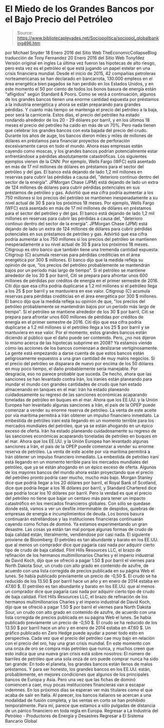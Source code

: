 # El Miedo de los Grandes Bancos por el Bajo Precio del Petróleo

> Source: https://www.bibliotecapleyades.net/Sociopolitica/sociopol_globalbanking496.htm

por Michael Snyder 18 Enero 2016
del Sitio Web TheEconomicCollapseBlog traducción de Tony Fernandez 20 Enero 2016 del Sitio Web Tonyfdez Versión original en ingles
La última vez fueron las hipotecas de alto riesgo, pero esta vez es el petróleo el que está jugando un papel estelar en una crisis financiera mundial.
Desde el inicio de 2015, 42 compañías petroleras norteamericanas se han declarado en bancarrota, 130.000 empleos en el área energética bien pagados se han perdido en los Estados Unidos, y en este momento el 50 por ciento de todos los bonos basura de energía están "afligidos" según Standard & Poors.
Como se verá a continuación, algunos de los grandes bancos tienen una enorme cantidad expuesta por préstamos a la industria energética y ahora se están preparando para grandes pérdidas.
Y cuanto más tiempo se mantenga el precio del petróleo a la baja, peor será la carnicería.
Estos días, el precio del petróleo ha estado rondando alrededor de los 20 - 29 dólares por barril, y en los últimos 18 meses el precio del petróleo ha caído en más de un 70%.
Pero nada tienen que celebrar los grandes bancos con esta bajada del precio del crudo. Durante los años de auge, los bancos dieron miles y miles de millones de dólares en préstamos para financiar proyectos de perforación excesivamente caros en todo el mundo.
Ahora esas empresas están cayendo como moscas, y los grandes bancos podrían potencialmente estar enfrentándose a pérdidas absolutamente catastróficas.
Los siguientes ejemplos vienen de la CNN:
Por ejemplo, Wells Fargo (WFC) está asentado en más de 17 mil millones de dólares en préstamos para el sector del petróleo y del gas. El banco está dejando de lado 1,2 mil millones en reservas para cubrir las pérdidas a causa del, "deterioro continuo dentro del sector de la energía". JPMorgan Chase (JPM) está dejando de lado un extra de 124 millones de dólares para cubrir pérdidas potenciales en sus préstamos de petróleo y gas. Advirtió que esa cifra podría aumentar a los 750 millones si los precios del petróleo se mantienen inesperadamente a su nivel actual de 30 $ para los próximos 18 meses.
Por ejemplo, Wells Fargo (WFC) está asentado en más de 17 mil millones de dólares en préstamos para el sector del petróleo y del gas.
El banco está dejando de lado 1,2 mil millones en reservas para cubrir las pérdidas a causa del,
"deterioro continuo dentro del sector de la energía".
JPMorgan Chase (JPM) está dejando de lado un extra de 124 millones de dólares para cubrir pérdidas potenciales en sus préstamos de petróleo y gas.
Advirtió que esa cifra podría aumentar a los 750 millones si los precios del petróleo se mantienen inesperadamente a su nivel actual de 30 $ para los próximos 18 meses.
Citigroup es otro banco que también tiene una tremenda cantidad expuesta:
Citigroup (C) acumula reservas para pérdidas crediticias en el área energética por 300 $ millones. El banco dijo que la medida refleja su opinión de que, "los precios del petróleo probablemente se mantendrán bajos por un período más largo de tiempo". Si el petróleo se mantiene alrededor de los 30 $ por barril, Citi se prepara para afrontar unos 600 millones de pérdidas por créditos de energía en el primer semestre de 2016. Citi dijo que esa cifra podría duplicarse a 1.2 mil millones si el petróleo llega a los 25 $ por barril y se mantuviera en ese valor.
Citigroup (C) acumula reservas para pérdidas crediticias en el área energética por 300 $ millones.
El banco dijo que la medida refleja su opinión de que,
"los precios del petróleo probablemente se mantendrán bajos por un período más largo de tiempo".
Si el petróleo se mantiene alrededor de los 30 $ por barril, Citi se prepara para afrontar unos 600 millones de pérdidas por créditos de energía en el primer semestre de 2016.
Citi dijo que esa cifra podría duplicarse a 1.2 mil millones si el petróleo llega a los 25 $ por barril y se mantuviera en ese valor.
Por el momento, estos grandes bancos están diciendo al público que el daño puede ser contenido.
Pero, ¿no nos dijeron lo mismo acerca de las hipotecas subprime en 2008?
Ya estamos viendo cómo las acciones de los bancos comienzan a deslizarse vertiginosamente. La gente está empezando a darse cuenta de que estos bancos están peligrosamente expuestos a una gran cantidad de muy malos negocios.
Si el precio del petróleo se disparara de nuevo por encima de los 50 dólares en muy poco tiempo, el daño probablemente sería manejable. Por desgracia, eso no parece probable que suceda.
De hecho, ahora que las sanciones se han levantado contra Irán, los iraníes están planeando para inundar el mundo con grandes cantidades de crudo que han estado almacenando en tanques en el mar:
Irán ha estado planeando cuidadosamente su regreso de las sanciones económicas acaparando toneladas de petróleo en buques en el mar. Ahora que los EE.UU. y la Unión Europea han levantado algunas sanciones a Irán, el país de la OPEP puede comenzar a vender su enorme reserva de petróleo. La venta de este aceite por vía marítima permitirá a Irán obtener un impulso financiero inmediato. La embestida de petróleo iraní está llegando en un momento terrible para los mercados mundiales del petróleo, que ya se están ahogando en un épico exceso de oferta.
Irán ha estado planeando cuidadosamente su regreso de las sanciones económicas acaparando toneladas de petróleo en buques en el mar.
Ahora que los EE.UU. y la Unión Europea han levantado algunas sanciones a Irán, el país de la OPEP puede comenzar a vender su enorme reserva de petróleo. La venta de este aceite por vía marítima permitirá a Irán obtener un impulso financiero inmediato.
La embestida de petróleo iraní está llegando en un momento terrible para los mercados mundiales del petróleo, que ya se están ahogando en un épico exceso de oferta.
Algunos de los mayores bancos del mundo ahora están proyectando que el precio del petróleo pronto podría caer mucho, mucho más bajo.
Morgan Stanley dice que podría llegar a los 20 dólares por barril, el Royal Bank of Scotland, dice que podría llegar a los 16 dólares por barril, y Standard Chartered dice que podría tocar los 10 dólares por barril.
Pero la verdad es que el precio del petróleo no tiene que bajar un centavo más para tener un impacto catastrófico en los mercados financieros globales. Con sólo se quedase donde está, vamos a ver un desfile interminable de despidos, quiebras de empresas de energía e incumplimientos de deuda.
Los bonos basura continuarán estrellándose y las instituciones financieras continuarán cayendo como fichas de dominó.
Ya estamos experimentando un gran desastre. Las cosas ya están tan mal porque algunas formas de crudo de baja calidad están, literalmente, vendiéndose por casi nada.
El siguiente proviene de Bloomberg:
El petróleo es tan abundante y barato en los EE.UU. que al menos un comprador dice que pagaría casi nada por adquirir cierto tipo de crudo de baja calidad. Flint Hills Resources LLC, el brazo de refinación de los hermanos multimillonarios Charles y el imperio industrial de David Koch, dijo que se ofreció a pagar 1.50 $ por barril el viernes para North Dakota Sour, un crudo con alto grado en contenido de azufre, de acuerdo con una lista corregida de precios publicada en su página Web el lunes. Se había publicado previamente un precio de -0,50 $. El crudo se ha reducido de los 13.50 $ por barril hace un año y en enero de 2014 estaba en 47.60 $.
El petróleo es tan abundante y barato en los EE.UU. que al menos un comprador dice que pagaría casi nada por adquirir cierto tipo de crudo de baja calidad.
Flint Hills Resources LLC, el brazo de refinación de los hermanos multimillonarios Charles y el imperio industrial de David Koch, dijo que se ofreció a pagar 1.50 $ por barril el viernes para North Dakota Sour, un crudo con alto grado en contenido de azufre, de acuerdo con una lista corregida de precios publicada en su página Web el lunes.
Se había publicado previamente un precio de -0,50 $. El crudo se ha reducido de los 13.50 $ por barril hace un año y en enero de 2014 estaba en 47.60 $.
Un gráfico publicado en Zero Hedge puede ayudar a poner todo esto en perspectiva.
Cada vez que el precio del petróleo cae muy bajo en relación con el precio del oro, hay una gran crisis mundial. En este momento con una onza de oro se compra más petróleo que nunca, y muchos creen que esto indica que una nueva gran crisis está sobre nosotros:
El número de barriles de petróleo que una sola onza de oro puede comprar nunca ha sido tan grande:
En todo el planeta, los grandes bancos están llenos de malos préstamos.
Y para ser honesto, los grandes bancos en los EE.UU. están, probablemente, en mejores condiciones que algunos de los principales bancos de Europa y Asia. Pero una vez que las fichas de dominó comiencen a caer, muy pocas instituciones financieras van a escapar indemnes.
En los próximos días se esperan ver más titulares como el que acaba de salir en Italia. Al parecer, los bancos italianos se acercan a una modalidad de fusión completa, y las ventas en corto se han prohibido temporalmente.
Para mí, parece que estamos a sólo pulgadas de distancia de un pánico financiero en toda regla en Europa.
Regresar a La Industria del Petróleo - Productores de Energía y Desastres
Regresar a El Sistema Bancario Global
